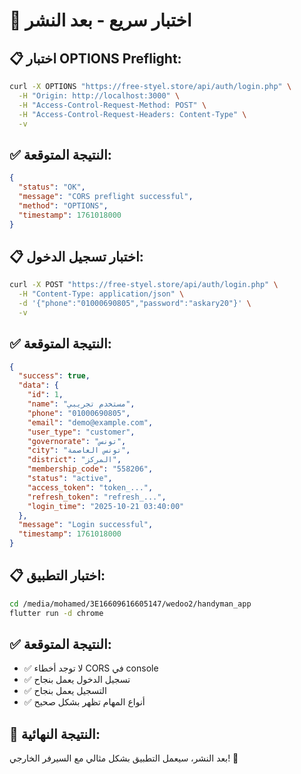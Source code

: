 # 🧪 اختبار سريع - بعد النشر

## 📋 **اختبار OPTIONS Preflight:**
```bash
curl -X OPTIONS "https://free-styel.store/api/auth/login.php" \
  -H "Origin: http://localhost:3000" \
  -H "Access-Control-Request-Method: POST" \
  -H "Access-Control-Request-Headers: Content-Type" \
  -v
```

## ✅ **النتيجة المتوقعة:**
```json
{
  "status": "OK",
  "message": "CORS preflight successful",
  "method": "OPTIONS",
  "timestamp": 1761018000
}
```

## 📋 **اختبار تسجيل الدخول:**
```bash
curl -X POST "https://free-styel.store/api/auth/login.php" \
  -H "Content-Type: application/json" \
  -d '{"phone":"01000690805","password":"askary20"}' \
  -v
```

## ✅ **النتيجة المتوقعة:**
```json
{
  "success": true,
  "data": {
    "id": 1,
    "name": "مستخدم تجريبي",
    "phone": "01000690805",
    "email": "demo@example.com",
    "user_type": "customer",
    "governorate": "تونس",
    "city": "تونس العاصمة",
    "district": "المركز",
    "membership_code": "558206",
    "status": "active",
    "access_token": "token_...",
    "refresh_token": "refresh_...",
    "login_time": "2025-10-21 03:40:00"
  },
  "message": "Login successful",
  "timestamp": 1761018000
}
```

## 📋 **اختبار التطبيق:**
```bash
cd /media/mohamed/3E16609616605147/wedoo2/handyman_app
flutter run -d chrome
```

## ✅ **النتيجة المتوقعة:**
- ✅ لا توجد أخطاء CORS في console
- ✅ تسجيل الدخول يعمل بنجاح
- ✅ التسجيل يعمل بنجاح
- ✅ أنواع المهام تظهر بشكل صحيح

## 🎉 **النتيجة النهائية:**
بعد النشر، سيعمل التطبيق بشكل مثالي مع السيرفر الخارجي! 🚀
